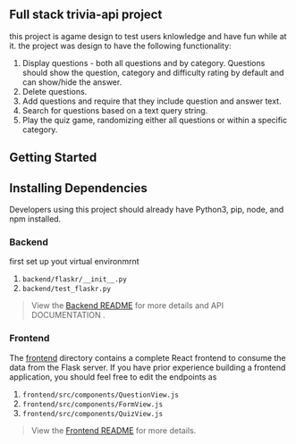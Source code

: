 ## Full stack trivia-api project

this project is agame design to test users knlowledge and have fun while at it.
the project was design to have the following functionality:

1. Display questions - both all questions and by category. Questions should show
   the question, category and difficulty rating by default and can show/hide the
   answer.
2. Delete questions.
3. Add questions and require that they include question and answer text.
4. Search for questions based on a text query string.
5. Play the quiz game, randomizing either all questions or within a specific
   category.

## Getting Started

## Installing Dependencies

Developers using this project should already have Python3, pip, node, and npm
installed.

### Backend

first set up yout virtual environmrnt

1. `backend/flaskr/__init__.py`
2. `backend/test_flaskr.py`

> View the [Backend README](./backend/README.md) for more details and API
> DOCUMENTATION .

### Frontend

The [frontend](./frontend/README.md) directory contains a complete React
frontend to consume the data from the Flask server. If you have prior experience
building a frontend application, you should feel free to edit the endpoints as

1. `frontend/src/components/QuestionView.js`
2. `frontend/src/components/FormView.js`
3. `frontend/src/components/QuizView.js`

> View the [Frontend README](./frontend/README.md) for more details.
